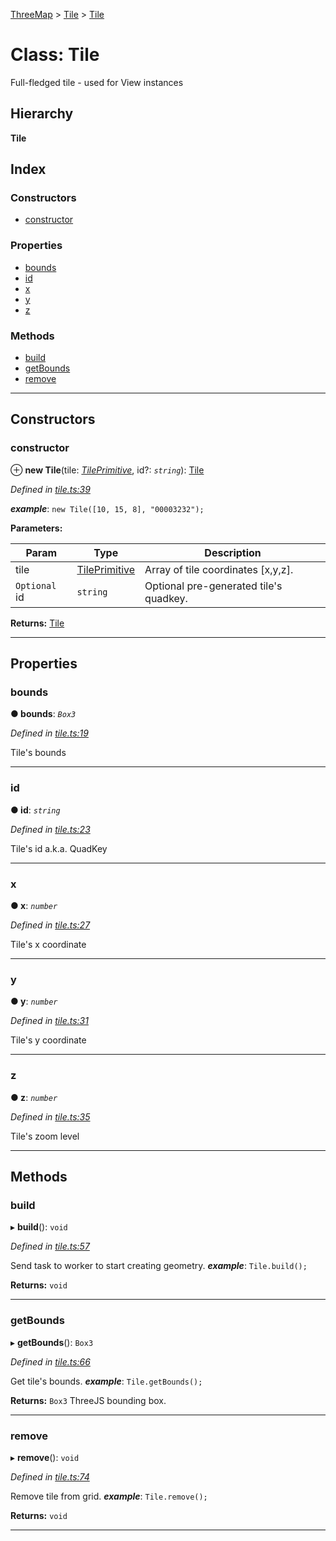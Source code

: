 [ThreeMap](../README.md) > [Tile](../modules/tile.md) > [Tile](../classes/tile.tile-1.md)

# Class: Tile

Full-fledged tile - used for View instances

## Hierarchy

**Tile**

## Index

### Constructors

* [constructor](tile.tile-1.md#constructor)

### Properties

* [bounds](tile.tile-1.md#bounds)
* [id](tile.tile-1.md#id)
* [x](tile.tile-1.md#x)
* [y](tile.tile-1.md#y)
* [z](tile.tile-1.md#z)

### Methods

* [build](tile.tile-1.md#build)
* [getBounds](tile.tile-1.md#getbounds)
* [remove](tile.tile-1.md#remove)

---

## Constructors

<a id="constructor"></a>

###  constructor

⊕ **new Tile**(tile: *[TilePrimitive](../modules/interfaces.md#tileprimitive)*, id?: *`string`*): [Tile](tile.tile-1.md)

*Defined in [tile.ts:39](https://github.com/areknawo/ThreeMap/blob/master/src/tile.ts#L39)*

*__example__*: `new Tile([10, 15, 8], "00003232");`

**Parameters:**

| Param | Type | Description |
| ------ | ------ | ------ |
| tile | [TilePrimitive](../modules/interfaces.md#tileprimitive) |  Array of tile coordinates \[x,y,z\]. |
| `Optional` id | `string` |  Optional pre-generated tile's quadkey. |

**Returns:** [Tile](tile.tile-1.md)

___

## Properties

<a id="bounds"></a>

###  bounds

**● bounds**: *`Box3`*

*Defined in [tile.ts:19](https://github.com/areknawo/ThreeMap/blob/master/src/tile.ts#L19)*

Tile's bounds

___
<a id="id"></a>

###  id

**● id**: *`string`*

*Defined in [tile.ts:23](https://github.com/areknawo/ThreeMap/blob/master/src/tile.ts#L23)*

Tile's id a.k.a. QuadKey

___
<a id="x"></a>

###  x

**● x**: *`number`*

*Defined in [tile.ts:27](https://github.com/areknawo/ThreeMap/blob/master/src/tile.ts#L27)*

Tile's x coordinate

___
<a id="y"></a>

###  y

**● y**: *`number`*

*Defined in [tile.ts:31](https://github.com/areknawo/ThreeMap/blob/master/src/tile.ts#L31)*

Tile's y coordinate

___
<a id="z"></a>

###  z

**● z**: *`number`*

*Defined in [tile.ts:35](https://github.com/areknawo/ThreeMap/blob/master/src/tile.ts#L35)*

Tile's zoom level

___

## Methods

<a id="build"></a>

###  build

▸ **build**(): `void`

*Defined in [tile.ts:57](https://github.com/areknawo/ThreeMap/blob/master/src/tile.ts#L57)*

Send task to worker to start creating geometry.
*__example__*: `Tile.build();`

**Returns:** `void`

___
<a id="getbounds"></a>

###  getBounds

▸ **getBounds**(): `Box3`

*Defined in [tile.ts:66](https://github.com/areknawo/ThreeMap/blob/master/src/tile.ts#L66)*

Get tile's bounds.
*__example__*: `Tile.getBounds();`

**Returns:** `Box3`
ThreeJS bounding box.

___
<a id="remove"></a>

###  remove

▸ **remove**(): `void`

*Defined in [tile.ts:74](https://github.com/areknawo/ThreeMap/blob/master/src/tile.ts#L74)*

Remove tile from grid.
*__example__*: `Tile.remove();`

**Returns:** `void`

___

